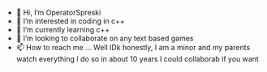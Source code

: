 - 👋 Hi, I’m OperatorSpreski
- 👀 I’m interested in coding in c++ 
- 🌱 I’m currently learning c++
- 💞️ I’m looking to collaborate on any text based games
- 📫 How to reach me ... Well IDk honestly, I am a minor and my parents watch everything I do so in about 10 years I could collaborab if you want

<!---
Csharpcoder99/Csharpcoder99 is a ✨ special ✨ repository because its `README.md` (this file) appears on your GitHub profile.
You can click the Preview link to take a look at your changes.
--->
